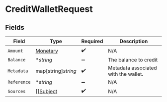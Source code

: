 # CreditWalletRequest


## Fields

| Field                                       | Type                                        | Required                                    | Description                                 |
| ------------------------------------------- | ------------------------------------------- | ------------------------------------------- | ------------------------------------------- |
| `Amount`                                    | [Monetary](../../models/shared/monetary.md) | :heavy_check_mark:                          | N/A                                         |
| `Balance`                                   | **string*                                   | :heavy_minus_sign:                          | The balance to credit                       |
| `Metadata`                                  | map[string]*string*                         | :heavy_check_mark:                          | Metadata associated with the wallet.        |
| `Reference`                                 | **string*                                   | :heavy_minus_sign:                          | N/A                                         |
| `Sources`                                   | [][Subject](../../models/shared/subject.md) | :heavy_check_mark:                          | N/A                                         |